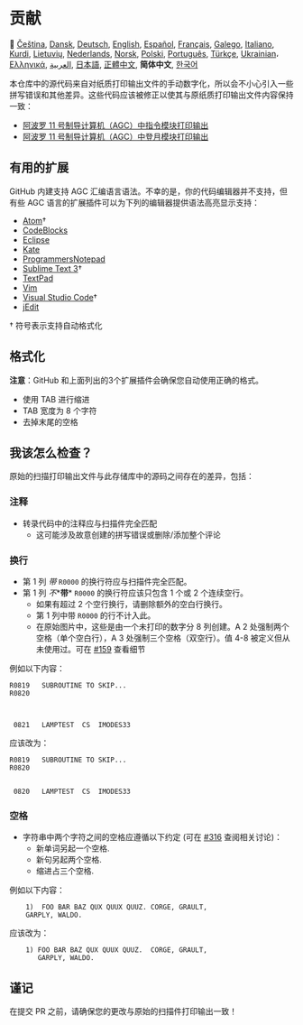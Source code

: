 # 贡献

🎌
[Čeština][CZ],
[Dansk][DA],
[Deutsch][DE],
[English][EN],
[Español][ES],
[Français][FR],
[Galego][GL],
[Italiano][IT],
[Kurdi][KU],
[Lietuvių][LT],
[Nederlands][NL],
[Norsk][NO],
[Polski][PL],
[Português][PT_BR],
[Türkçe][TR],
[Ukrainian][UA]،
[Ελληνικά][GR],
[العربية][AR],
[日本語][JA],
[正體中文][ZH_TW],
**简体中文**,
[한국어][KO_KR]

[AR]:CONTRIBUTING.ar.md
[CZ]:CONTRIBUTING.cz.md
[DA]:CONTRIBUTING.da.md
[DE]:CONTRIBUTING.de.md
[EN]:CONTRIBUTING.md
[ES]:CONTRIBUTING.es.md
[FR]:CONTRIBUTING.fr.md
[GL]:CONTRIBUTING.gl.md
[GR]:CONTRIBUTING.gr.md
[IT]:CONTRIBUTING.it.md
[JA]:CONTRIBUTING.ja.md
[KO_KR]:CONTRIBUTING.ko_kr.md
[KU]:CONTRIBUTING.ku.md
[LT]:CONTRIBUTING.lt.md
[NL]:CONTRIBUTING.nl.md
[NO]:CONTRIBUTING.no.md
[PL]:CONTRIBUTING.pl.md
[PT_BR]:CONTRIBUTING.pt_br.md
[TR]:CONTRIBUTING.tr.md
[UA]:CONTRIBUTING.ua.md
[ZH_CN]:CONTRIBUTING.zh_cn.md
[ZH_TW]:CONTRIBUTING.zh_tw.md

本仓库中的源代码来自对纸质打印输出文件的手动数字化，所以会不小心引入一些拼写错误和其他差异。这些代码应该被修正以使其与原纸质打印输出文件内容保持一致：

- [阿波罗 11 号制导计算机（AGC）中指令模块打印输出][8]
- [阿波罗 11 号制导计算机（AGC）中登月模块打印输出][9]

## 有用的扩展

GitHub 内建支持 AGC 汇编语言语法。不幸的是，你的代码编辑器并不支持，但有些
AGC 语言的扩展插件可以为下列的编辑器提供语法高亮显示支持：

- [Atom][Atom]†
- [CodeBlocks][CodeBlocks]
- [Eclipse][Eclipse]
- [Kate][Kate]
- [ProgrammersNotepad][ProgrammersNotepad]
- [Sublime Text 3][Sublime Text]†
- [TextPad][TextPad]
- [Vim][Vim]
- [Visual Studio Code][VisualStudioCode]†
- [jEdit][jEdit]

† 符号表示支持自动格式化

[Atom]:https://github.com/Alhadis/language-agc
[CodeBlocks]:https://github.com/virtualagc/virtualagc/tree/master/Contributed/SyntaxHighlight/CodeBlocks
[Eclipse]:https://github.com/virtualagc/virtualagc/tree/master/Contributed/SyntaxHighlight/Eclipse
[Kate]:https://github.com/virtualagc/virtualagc/tree/master/Contributed/SyntaxHighlight/Kate
[ProgrammersNotepad]:https://github.com/virtualagc/virtualagc/tree/master/Contributed/SyntaxHighlight/ProgrammersNotepad
[Sublime Text]:https://github.com/jimlawton/AGC-Assembly
[TextPad]:https://github.com/virtualagc/virtualagc/tree/master/Contributed/SyntaxHighlight/TextPad
[Vim]:https://github.com/wsdjeg/vim-assembly
[VisualStudioCode]:https://github.com/wopian/agc-assembly
[jEdit]:https://github.com/virtualagc/virtualagc/tree/master/Contributed/SyntaxHighlight/jEdit

## 格式化

**注意**：GitHub 和上面列出的3个扩展插件会确保您自动使用正确的格式。

- 使用 TAB 进行缩进
- TAB 宽度为 8 个字符
- 去掉末尾的空格

## 我该怎么检查？

原始的扫描打印输出文件与此存储库中的源码之间存在的差异，包括：

### 注释

- 转录代码中的注释应与扫描件完全匹配
  - 这可能涉及故意创建的拼写错误或删除/添加整个评论

### 换行

- 第 1 列 *带* `R0000` 的换行符应与扫描件完全匹配。
- 第 1 列 *不**__带__* `R0000` 的换行符应该只包含 1 个或 2 个连续空行。
  - 如果有超过 2 个空行换行，请删除额外的空白行换行。
  - 第 1 列中带 `R0000` 的行不计入此。
  - 在原始图片中，这些是由一个未打印的数字分 8 列创建。A 2 处强制两个空格（单个空白行），A 3 处强制三个空格（双空行）。值 4-8 被定义但从未使用过。可在 [#159][7] 查看细节

例如以下内容：

```plain
R0819   SUBROUTINE TO SKIP...
R0820



 0821   LAMPTEST  CS  IMODES33
```

应该改为：

```plain
R0819   SUBROUTINE TO SKIP...
R0820


 0820   LAMPTEST  CS  IMODES33
```

### 空格

- 字符串中两个字符之间的空格应遵循以下约定 (可在 [#316][10] 查阅相关讨论)：
  - 新单词另起一个空格.
  - 新句另起两个空格.
  - 缩进占三个空格.

例如以下内容：

```plain
	1)  FOO BAR BAZ QUX QUUX QUUZ. CORGE, GRAULT,
	GARPLY, WALDO.
```

应该改为：

```plain
	1) FOO BAR BAZ QUX QUUX QUUZ.  CORGE, GRAULT,
	   GARPLY, WALDO.
```

## 谨记

在提交 PR 之前，请确保您的更改与原始的扫描件打印输出一致！

[0]:https://github.com/chrislgarry/Apollo-11/pull/new/master
[1]:http://www.ibiblio.org/apollo/ScansForConversion/Luminary099/
[2]:http://www.ibiblio.org/apollo/ScansForConversion/Comanche055/
[3]:https://github.com/wopian/agc-assembly
[4]:https://github.com/jimlawton/AGC-Assembly
[5]:https://github.com/Alhadis/language-agc
[6]:https://github.com/wopian/agc-assembly#user-settings
[7]:https://github.com/chrislgarry/Apollo-11/issues/159
[8]:http://www.ibiblio.org/apollo/ScansForConversion/Comanche055/
[9]:http://www.ibiblio.org/apollo/ScansForConversion/Luminary099/
[10]:https://github.com/chrislgarry/Apollo-11/pull/316#pullrequestreview-102892741
